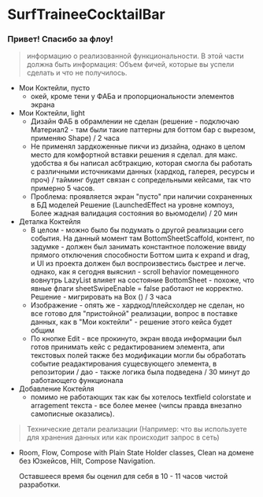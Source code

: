 # SurfTraineeCocktailBar

### Привет! Спасибо за флоу!

>информацию о реализованной функциональности. В этой части должна быть информация:
Объем фичей, которые вы успели сделать и что не получилось. 

- Мои Коктейли, пусто
    - окей, кроме тени у ФАБа и пропорциональности элементов экрана
- Мои Коктейли, light
    - Дизайн ФАБ в обрамлении не сделан (решение - подключаю Материал2 -
      там были такие паттерны для боттом бар с вырезом, применяю Shape) / 2 часа
    - Не применял зардкоженные пикчи из дизайна, однако в целом место для
      комфортной вставки решения я сделал. для макс. удобства я бы написал
      асбтракцию, которая смогла бы работать с различными источниками данных
      (хардкод, галерея, ресурсы и проч) / тайминг будет связан с
      сопредельными кейсами, так что примерно 5 часов.
    - Проблема: проявляется экран "пусто" при наличии сохраненных в БД моделей
      Решение (LaunchedEffect на уровне компоуз, Более жадная валидация состояния
      во вьюмодели) / 20 мин
- Деталка Коктейля
    - В целом - можно было бы подумать о другой реализации сего события. На данный
      момент там BottomSheetScaffold, контент, по задумке - должен был занимать константное
      положение ввиду прямого отключения способности Боттом шита к eхpand и drag,
      и UI из проекта должен был воспроизвестись быстрее и легче. однако,
      как я сегодня выяснил - scroll behavior помещенного вовнутрь LazyList
      влияет на состояние BottomSheet - похоже, что явные флаги sheetSwipeEnable = false
      работают не корректно. Решение - мигрировать на Box () / 3 часа
    - Изображение - опять же - хардкод/плейсхолдер не сделан, но все готово для
      "пристойной" реализации, вопрос в поставке данных, как в "Мои коктейли" - решение
      этого кейса будет общим
    - По кнопке Edit - все прокинуто, экран ввода информации был готов принимать кейс
      с редактированием элемента, апи текстовых полей также без модификации могли бы обработать
      событие реадактирования сущесвующего элемента, в репозитории / дао - также
      логика была подведена / 30 минут до работающего функционала
- Добавление Коктейля
    - помимо не работающих так как бы хотелось textfield colorstate и arragement
      текста - все более менее
      (чипсы правда внезапно самописные оказались).
      
 >Технические детали реализации (Например: что вы используете для хранения данных или как происходит запрос в сеть)

  - Room, Flow, Compose with Plain State Holder classes, Clean на домене без Юзкейсов, Hilt, Compose Navigation.

      Оставшееся время бы оценил для себя в 10 - 11 часов чистой разработки.
      
  
